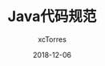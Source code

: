 ---
layout:     post
title:      "Java代码规范"
date:       2018-12-06
author:     "xcTorres"
header-img: "img/in-post/java.jpg"
catalog:    true
tags:
    - 编程工具
    - Java
---